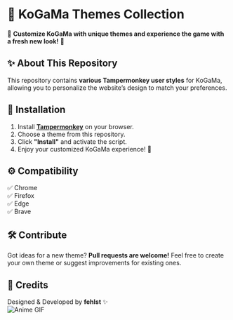 # 🎨 KoGaMa Themes Collection  

🌟 **Customize KoGaMa with unique themes and experience the game with a fresh new look!** 🌟  

## ✨ About This Repository  
This repository contains **various Tampermonkey user styles** for KoGaMa, allowing you to personalize the website’s design to match your preferences.

## 🚀 Installation  
1. Install **[Tampermonkey](https://www.tampermonkey.net/)** on your browser.  
2. Choose a theme from this repository.  
3. Click **"Install"** and activate the script.  
4. Enjoy your customized KoGaMa experience! 🎨  

## ⚙️ Compatibility  
✅ Chrome  
✅ Firefox  
✅ Edge  
✅ Brave  

## 🛠️ Contribute  
Got ideas for a new theme? **Pull requests are welcome!** Feel free to create your own theme or suggest improvements for existing ones.  

## 💖 Credits  
Designed & Developed by **fehlst** ✨  
![Anime GIF](https://i.pinimg.com/originals/9a/c3/ac/9ac3acc21b5935af7498b19919c456ab.gif)
